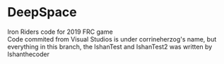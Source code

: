 # DeepSpace
Iron Riders code for 2019 FRC game
<br />
Code commited from Visual Studios is under corrineherzog's name, but everything in this branch, the IshanTest and IshanTest2 was written by Ishanthecoder

